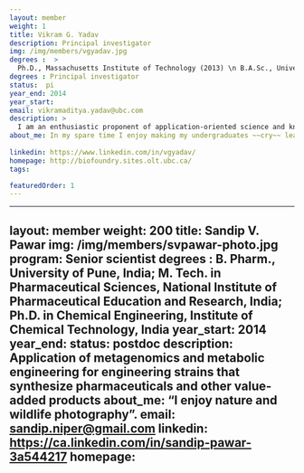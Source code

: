 ```yaml
---
layout: member
weight: 1
title: Vikram G. Yadav
description: Principal investigator
img: /img/members/vgyadav.jpg
degrees :  >
  Ph.D., Massachusetts Institute of Technology (2013) \n B.A.Sc., University of Waterloo (2007)
degrees : Principal investigator
status:  pi
year_end: 2014
year_start: 
email: vikramaditya.yadav@ubc.com
description: >
  I am an enthusiastic proponent of application-oriented science and knowledge translation for development of low-cost technologies, and my group actively collaborates with local start-ups, industry, academic groups and medical research laboratories. Our work is fostering innovation in a strategic domain for Canada.
about_me: In my spare time I enjoy making my undergraduates ~~cry~~ learn.
 
linkedin: https://www.linkedin.com/in/vgyadav/
homepage: http://biofoundry.sites.olt.ubc.ca/
tags: 

featuredOrder: 1
---
```



---
layout: member
weight: 200
title: Sandip V. Pawar
img: /img/members/svpawar-photo.jpg
program: Senior scientist
degrees : B. Pharm., University of Pune, India; M. Tech. in Pharmaceutical Sciences, National Institute of Pharmaceutical Education and Research, India; Ph.D. in Chemical Engineering, Institute of Chemical Technology, India
year_start: 2014
year_end:
status: postdoc
description: Application of metagenomics and metabolic engineering for engineering strains that synthesize pharmaceuticals and other value-added products
about_me: “I enjoy nature and wildlife photography”.
email: sandip.niper@gmail.com
linkedin: https://ca.linkedin.com/in/sandip-pawar-3a544217
homepage: 
---

